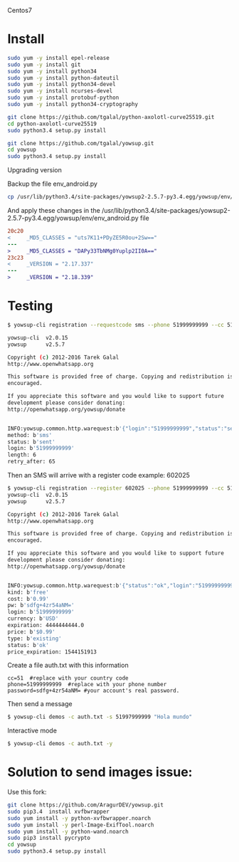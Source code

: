 <!-- TITLE: Yowsup 2 -->

Centos7
# Install

```sh
sudo yum -y install epel-release
sudo yum -y install git
sudo yum -y install python34
sudo yum -y install python-dateutil
sudo yum -y install python34-devel
sudo yum -y install ncurses-devel
sudo yum -y install protobuf-python
sudo yum -y install python34-cryptography

git clone https://github.com/tgalal/python-axolotl-curve25519.git
cd python-axolotl-curve25519
sudo python3.4 setup.py install

git clone https://github.com/tgalal/yowsup.git
cd yowsup
sudo python3.4 setup.py install
```

Upgrading version

Backup the file env_android.py


```sh
cp /usr/lib/python3.4/site-packages/yowsup2-2.5.7-py3.4.egg/yowsup/env/env_android.py /tmp/env_android.py.backup
```


And apply these changes in the  /usr/lib/python3.4/site-packages/yowsup2-2.5.7-py3.4.egg/yowsup/env/env_android.py file


```diff
20c20
<     _MD5_CLASSES = "uts7K11+PDyZE5R0ou+2Sw=="
---
>     _MD5_CLASSES = "DAPy33TbNMg0Yuplp2II0A=="
23c23
<     _VERSION = "2.17.337"
---
>     _VERSION = "2.18.339"
```


# Testing


```sh
$ yowsup-cli registration --requestcode sms --phone 51999999999 --cc 51 --mcc 716 --mnc 06 --env android 

yowsup-cli  v2.0.15
yowsup      v2.5.7

Copyright (c) 2012-2016 Tarek Galal
http://www.openwhatsapp.org

This software is provided free of charge. Copying and redistribution is
encouraged.

If you appreciate this software and you would like to support future
development please consider donating:
http://openwhatsapp.org/yowsup/donate


INFO:yowsup.common.http.warequest:b'{"login":"51999999999","status":"sent","length":6,"method":"sms","retry_after":65,"sms_wait":65,"voice_wait":65}\n'
method: b'sms'
status: b'sent'
login: b'51999999999'
length: 6
retry_after: 65
```

Then an SMS will arrive with a register code example: 602025


```sh
$ yowsup-cli registration --register 602025 --phone 51999999999 --cc 51 --env android
yowsup-cli  v2.0.15
yowsup      v2.5.7

Copyright (c) 2012-2016 Tarek Galal
http://www.openwhatsapp.org

This software is provided free of charge. Copying and redistribution is
encouraged.

If you appreciate this software and you would like to support future
development please consider donating:
http://openwhatsapp.org/yowsup/donate


INFO:yowsup.common.http.warequest:b'{"status":"ok","login":"51999999999","type":"existing","edge_routing_info":"CAUIAg==","chat_dns_domain":"fb","pw":"3zr54a4M+jODiEsdfg2323=","expiration":4444444444.0,"kind":"free","price":"$0.99","cost":"0.99","currency":"USD","price_expiration":1547151113}\n'
kind: b'free'
cost: b'0.99'
pw: b'sdfg+4zr54aNM='
login: b'51999999999'
currency: b'USD'
expiration: 4444444444.0
price: b'$0.99'
type: b'existing'
status: b'ok'
price_expiration: 1544151913
```

Create a file auth.txt with this information


```text
cc=51  #replace with your country code
phone=51999999999  #replace with your phone number 
password=sdfg+4zr54aNM= #your account's real password.
```

Then send a message


```sh
$ yowsup-cli demos -c auth.txt -s 51997999999 "Hola mundo"
```

Interactive mode


```sh
$ yowsup-cli demos -c auth.txt -y
```



# Solution to send images issue:

Use this fork:

```sh
git clone https://github.com/AragurDEV/yowsup.git
sudo pip3.4  install xvfbwrapper
sudo yum install -y python-xvfbwrapper.noarch
sudo yum install -y perl-Image-ExifTool.noarch
sudo yum install -y python-wand.noarch
sudo pip3 install pycrypto
cd yowsup
sudo python3.4 setup.py install
```



